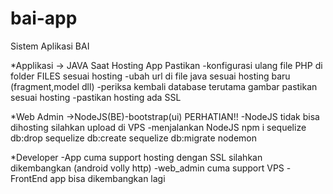 # bai-app
Sistem Aplikasi BAI

*Applikasi -> JAVA
  Saat Hosting App Pastikan
  -konfigurasi ulang file PHP di folder FILES sesuai hosting
  -ubah url di file java sesuai hosting baru (fragment,model dll)
  -periksa kembali database terutama gambar pastikan sesuai hosting
  -pastikan hosting ada SSL
  
*Web Admin ->NodeJS(BE)-bootstrap(ui)
  PERHATIAN!!
  -NodeJS tidak bisa dihosting silahkan upload di VPS
  -menjalankan NodeJS
    npm i 
    sequelize db:drop
    sequelize db:create
    sequelize db:migrate
    nodemon
  
*Developer
  -App cuma support hosting dengan SSL silahkan dikembangkan (android volly http)
  -web_admin cuma support VPS
  -FrontEnd app bisa dikembangkan lagi
